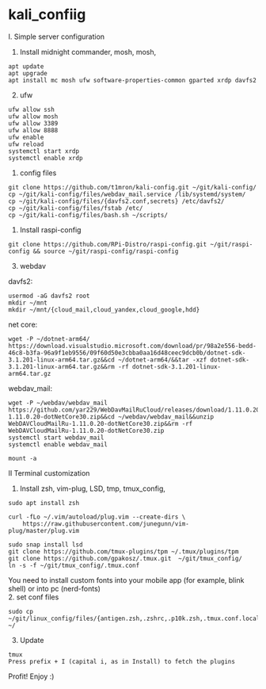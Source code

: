 # kali_confiig

I. Simple server configuration 

1. Install midnight commander, mosh, mosh, 
```
apt update
apt upgrade
apt install mc mosh ufw software-properties-common gparted xrdp davfs2
```
2. ufw
```
ufw allow ssh
ufw allow mosh
ufw allow 3389
ufw allow 8888
ufw enable
ufw reload
systemctl start xrdp
systemctl enable xrdp
```
1. config files
```
git clone https://github.com/t1mron/kali-config.git ~/git/kali-config/
cp ~/git/kali-config/files/webdav_mail.service /lib/systemd/system/
cp ~/git/kali-config/files/{davfs2.conf,secrets} /etc/davfs2/
cp ~/git/kali-config/files/fstab /etc/
cp ~/git/kali-config/files/bash.sh ~/scripts/
```
1. Install raspi-config
```
git clone https://github.com/RPi-Distro/raspi-config.git ~/git/raspi-config && source ~/git/raspi-config/raspi-config
```
3. webdav

davfs2:
```
usermod -aG davfs2 root
mkdir ~/mnt
mkdir ~/mnt/{cloud_mail,cloud_yandex,cloud_google,hdd}
```
net core:
```
wget -P ~/dotnet-arm64/ https://download.visualstudio.microsoft.com/download/pr/98a2e556-bedd-46c8-b3fa-96a9f1eb9556/09f60d50e3cbba0aa16d48ceec9dcb0b/dotnet-sdk-3.1.201-linux-arm64.tar.gz&&cd ~/dotnet-arm64/&&tar -xzf dotnet-sdk-3.1.201-linux-arm64.tar.gz&&rm -rf dotnet-sdk-3.1.201-linux-arm64.tar.gz
```
webdav_mail:
```
wget -P ~/webdav/webdav_mail https://github.com/yar229/WebDavMailRuCloud/releases/download/1.11.0.20/WebDAVCloudMailRu-1.11.0.20-dotNetCore30.zip&&cd ~/webdav/webdav_mail&&unzip WebDAVCloudMailRu-1.11.0.20-dotNetCore30.zip&&rm -rf WebDAVCloudMailRu-1.11.0.20-dotNetCore30.zip
systemctl start webdav_mail
systemctl enable webdav_mail
```
```
mount -a
```

II Terminal customization

1. Install zsh, vim-plug, LSD, tmp, tmux_config, 
```
sudo apt install zsh 

curl -fLo ~/.vim/autoload/plug.vim --create-dirs \
    https://raw.githubusercontent.com/junegunn/vim-plug/master/plug.vim

sudo snap install lsd
git clone https://github.com/tmux-plugins/tpm ~/.tmux/plugins/tpm
git clone https://github.com/gpakosz/.tmux.git  ~/git/tmux_config/
ln -s -f ~/git/tmux_config/.tmux.conf
```
You need to install custom fonts into your mobile app (for example, blink shell) or into pc (nerd-fonts)<br/>
2. set conf files
```
sudo cp ~/git/linux_config/files/{antigen.zsh,.zshrc,.p10k.zsh,.tmux.conf.local,bash.sh,.vimrc} ~/
```

3. Update
```
tmux
Press prefix + I (capital i, as in Install) to fetch the plugins
```
Profit! Enjoy :)







